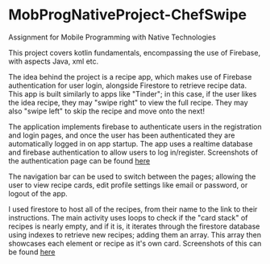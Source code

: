 # MobProgNativeProject-ChefSwipe
Assignment for Mobile Programming with Native Technologies

This project covers kotlin fundamentals, encompassing the use of Firebase, with aspects Java, xml etc.

The idea behind the project is a recipe app, which makes use of Firebase authentication for user login, alongside Firestore to retrieve recipe data.
This app is built similarly to apps like "Tinder"; in this case, if the user likes the idea recipe, they may "swipe right" to view the full recipe.
They may also "swipe left" to skip the recipe and move onto the next!

The application implements firebase to authenticate users in the registration and login pages, and once the user has been authenticated they are automatically logged in on app startup. The app uses a realtime database and firebase authentication to allow users to log in/register. Screenshots of the authentication page can be found [here](https://imgur.com/a/9EQyYwQ)

The navigation bar can be used to switch between the pages; allowing the user to view recipe cards, edit profile settings like email or password, or logout of the app.

I used firestore to host all of the recipes, from their name to the link to their instructions. The main activity uses loops to check if the "card stack" of recipes is nearly empty, and if it is, it iterates through the firestore database using indexes to retrieve new recipes; adding them an array. This array then showcases each element or recipe as it's own card. Screenshots of this can be found [here](https://imgur.com/a/ZkfleGu)
